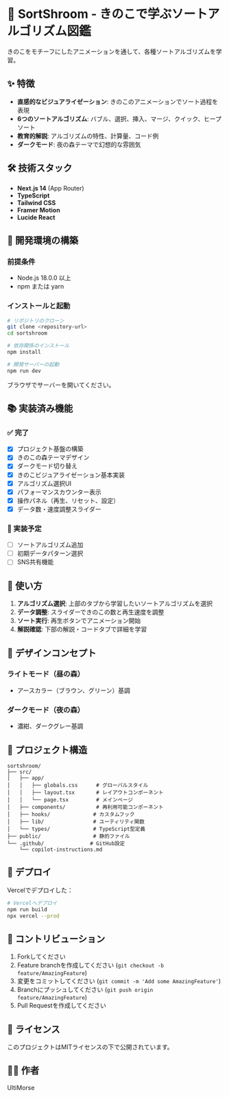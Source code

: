 # 🍄 SortShroom - きのこで学ぶソートアルゴリズム図鑑

きのこをモチーフにしたアニメーションを通して、各種ソートアルゴリズムを学習。

## ✨ 特徴

- **直感的なビジュアライゼーション**: きのこのアニメーションでソート過程を表現
- **6つのソートアルゴリズム**: バブル、選択、挿入、マージ、クイック、ヒープソート
- **教育的解説**: アルゴリズムの特性、計算量、コード例
- **ダークモード**: 夜の森テーマで幻想的な雰囲気

## 🛠️ 技術スタック

- **Next.js 14** (App Router)
- **TypeScript**
- **Tailwind CSS**
- **Framer Motion**
- **Lucide React**

## 🚀 開発環境の構築

### 前提条件
- Node.js 18.0.0 以上
- npm または yarn

### インストールと起動

```bash
# リポジトリのクローン
git clone <repository-url>
cd sortshroom

# 依存関係のインストール
npm install

# 開発サーバーの起動
npm run dev
```

ブラウザでサーバーを開いてください。

## 📚 実装済み機能

### ✅ 完了
- [x] プロジェクト基盤の構築
- [x] きのこの森テーマデザイン
- [x] ダークモード切り替え
- [x] きのこビジュアライゼーション基本実装
- [x] アルゴリズム選択UI
- [x] パフォーマンスカウンター表示
- [x] 操作パネル（再生、リセット、設定）
- [x] データ数・速度調整スライダー

### 🚧 実装予定
- [ ] ソートアルゴリズム追加
- [ ] 初期データパターン選択
- [ ] SNS共有機能

## 🎯 使い方

1. **アルゴリズム選択**: 上部のタブから学習したいソートアルゴリズムを選択
2. **データ調整**: スライダーできのこの数と再生速度を調整
3. **ソート実行**: 再生ボタンでアニメーション開始
4. **解説確認**: 下部の解説・コードタブで詳細を学習

## 🎨 デザインコンセプト

### ライトモード（昼の森）
- アースカラー（ブラウン、グリーン）基調

### ダークモード（夜の森）
- 濃紺、ダークグレー基調

## 📁 プロジェクト構造

```
sortshroom/
├── src/
│   ├── app/
│   │   ├── globals.css      # グローバルスタイル
│   │   ├── layout.tsx       # レイアウトコンポーネント
│   │   └── page.tsx         # メインページ
│   ├── components/          # 再利用可能コンポーネント
│   ├── hooks/              # カスタムフック
│   ├── lib/                # ユーティリティ関数
│   └── types/              # TypeScript型定義
├── public/                 # 静的ファイル
└── .github/               # GitHub設定
    └── copilot-instructions.md
```

## 🚀 デプロイ

Vercelでデプロイした：

```bash
# Vercelへデプロイ
npm run build
npx vercel --prod
```

## 🤝 コントリビューション

1. Forkしてください
2. Feature branchを作成してください (`git checkout -b feature/AmazingFeature`)
3. 変更をコミットしてください (`git commit -m 'Add some AmazingFeature'`)
4. Branchにプッシュしてください (`git push origin feature/AmazingFeature`)
5. Pull Requestを作成してください

## 📝 ライセンス

このプロジェクトはMITライセンスの下で公開されています。

## 👨‍💻 作者

UltiMorse
